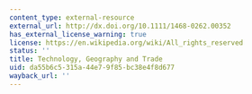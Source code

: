 ```yaml
---
content_type: external-resource
external_url: http://dx.doi.org/10.1111/1468-0262.00352
has_external_license_warning: true
license: https://en.wikipedia.org/wiki/All_rights_reserved
status: ''
title: Technology, Geography and Trade
uid: da55b6c5-315a-44e7-9f85-bc38e4f8d677
wayback_url: ''
---
```

